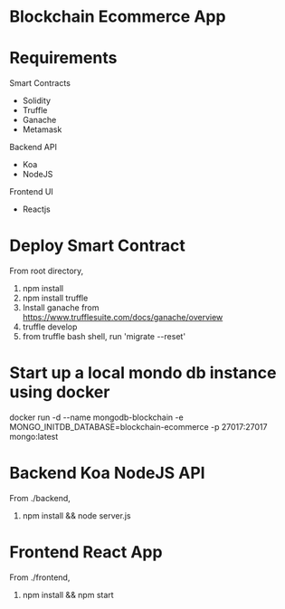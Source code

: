 # Blockchain Ecommerce App

# Requirements
Smart Contracts
- Solidity
- Truffle
- Ganache
- Metamask

Backend API
- Koa
- NodeJS

Frontend UI
- Reactjs

# Deploy Smart Contract
From root directory,
1) npm install
2) npm install truffle
3) Install ganache from https://www.trufflesuite.com/docs/ganache/overview
4) truffle develop
5) from truffle bash shell, run 'migrate --reset'

# Start up a local mondo db instance using docker
docker run -d --name mongodb-blockchain -e MONGO_INITDB_DATABASE=blockchain-ecommerce -p 27017:27017 mongo:latest

# Backend Koa NodeJS API
From ./backend,
1) npm install && node server.js

# Frontend React App
From ./frontend,
1) npm install && npm start
